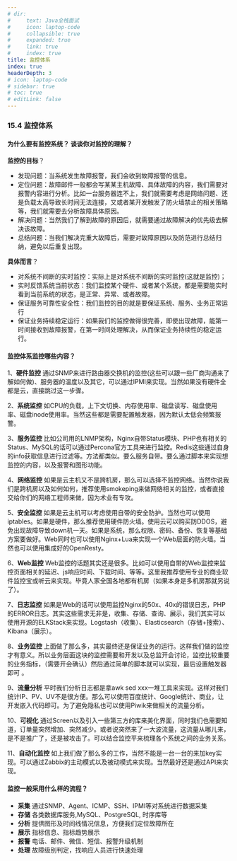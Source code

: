 ```yaml
---
# dir:
#     text: Java全栈面试
#     icon: laptop-code
#     collapsible: true
#     expanded: true
#     link: true
#     index: true
title: 监控体系
index: true
headerDepth: 3
# icon: laptop-code
# sidebar: true
# toc: true
# editLink: false
---
```


### 15.4 监控体系

#### 为什么要有监控系统？ 谈谈你对监控的理解？

**监控的目标**？

- 发现问题：当系统发生故障报警，我们会收到故障报警的信息。
- 定位问题：故障邮件一般都会写某某主机故障、具体故障的内容，我们需要对报警内容进行分析。比如一台服务器连不上，我们就需要考虑是网络问题、还是负载太高导致长时间无法连接，又或者某开发触发了防火墙禁止的相关策略等，我们就需要去分析故障具体原因。
- 解决问题：当然我们了解到故障的原因后，就需要通过故障解决的优先级去解决该故障。
- 总结问题：当我们解决完重大故障后，需要对故障原因以及防范进行总结归纳，避免以后重复出现。

**具体而言**？

- 对系统不间断的实时监控：实际上是对系统不间断的实时监控(这就是监控)；
- 实时反馈系统当前状态：我们监控某个硬件、或者某个系统，都是需要能实时看到当前系统的状态，是正常、异常、或者故障。
- 保证服务可靠性安全性：我们监控的目的就是要保证系统、服务、业务正常运行
- 保证业务持续稳定运行：如果我们的监控做得很完善，即使出现故障，能第一时间接收到故障报警，在第一时间处理解决，从而保证业务持续性的稳定运行。

#### 监控体系监控哪些内容？

1、**硬件监控** 通过SNMP来进行路由器交换机的监控(这些可以跟一些厂商沟通来了解如何做)、服务器的温度以及其它，可以通过IPMI来实现。当然如果没有硬件全都是云，直接跳过这一步骤。

2、**系统监控** 如CPU的负载，上下文切换、内存使用率、磁盘读写、磁盘使用率、磁盘inode使用率。当然这些都是需要配置触发器，因为默认太低会频繁报警。

3、**服务监控** 比如公司用的LNMP架构，Nginx自带Status模块、PHP也有相关的Status、MySQL的话可以通过Percona官方工具来进行监控。Redis这些通过自身的info获取信息进行过滤等。方法都类似。要么服务自带。要么通过脚本来实现想监控的内容，以及报警和图形功能。

4、**网络监控** 如果是云主机又不是跨机房，那么可以选择不监控网络。当然你说我们是跨机房以及如何如何，推荐使用smokeping来做网络相关的监控，或者直接交给你们的网络工程师来做，因为术业有专攻。

5、**安全监控** 如果是云主机可以考虑使用自带的安全防护。当然也可以使用iptables。如果是硬件，那么推荐使用硬件防火墙。使用云可以购买防DDOS，避免出现故障导致down机一天。如果是系统，那么权限、密码、备份、恢复等基础方案要做好。Web同时也可以使用Nginx+Lua来实现一个Web层面的防火墙。当然也可以使用集成好的OpenResty。

6、**Web监控** Web监控的话题其实还是很多。比如可以使用自带的Web监控来监控页面相关的延迟、js响应时间、下载时间、等等。这里我推荐使用专业的商业软件监控宝或听云来实现。毕竟人家全国各地都有机房（如果本身是多机房那就另说了）。

7、**日志监控** 如果是Web的话可以使用监控Nginx的50x、40x的错误日志，PHP的ERROR日志。其实这些需求无非是，收集、存储、查询、展示，我们其实可以使用开源的ELKStack来实现。Logstash（收集）、Elasticsearch（存储+搜索）、Kibana（展示）。

8、**业务监控** 上面做了那么多，其实最终还是保证业务的运行。这样我们做的监控才有意义。所以业务层面这块的监控需要和开发以及总监开会讨论，监控比较重要的业务指标，（需要开会确认）然后通过简单的脚本就可以实现，最后设置触发器即可 。

9、**流量分析** 平时我们分析日志都是拿awk sed xxx一堆工具来实现。这样对我们统计IP、PV、UV不是很方便。那么可以使用百度统计、Google统计、商业，让开发嵌入代码即可。为了避免隐私也可以使用Piwik来做相关的流量分析。

10、**可视化** 通过Screen以及引入一些第三方的库来美化界面，同时我们也需要知道，订单量突然增加、突然减少。或者说突然来了一大波流量，这流量从哪儿来，是不是推广了，还是被攻击了。可以结合监控平来梳理各个系统之间的业务关系。

11、**自动化监控** 如上我们做了那么多的工作，当然不能是一台一台的来加key实现。可以通过Zabbix的主动模式以及被动模式来实现。当然最好还是通过API来实现。

#### 监控一般采用什么样的流程？

- **采集** 通过SNMP、Agent、ICMP、SSH、IPMI等对系统进行数据采集
- **存储** 各类数据库服务,MySQL、PostgreSQL, 时序库等
- **分析** 提供图形及时间线情况信息，方便我们定位故障所在
- **展示** 指标信息、指标趋势展示
- **报警** 电话、邮件、微信、短信、报警升级机制
- **处理** 故障级别判定，找响应人员进行快速处理